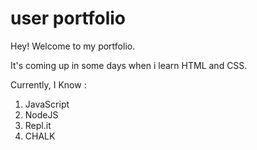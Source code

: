 # user portfolio

Hey! Welcome to my portfolio.

It's coming up in some days when i learn HTML and CSS.

Currently, I Know : 
1. JavaScript
2. NodeJS
2. Repl.it
2. CHALK